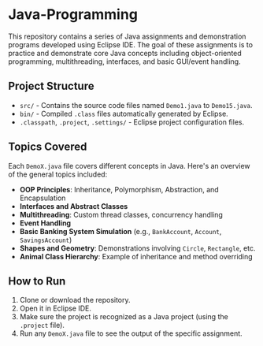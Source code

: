# Java-Programming
This repository contains a series of Java assignments and demonstration programs developed using Eclipse IDE. The goal of these assignments is to practice and demonstrate core Java concepts including object-oriented programming, multithreading, interfaces, and basic GUI/event handling.

## Project Structure

- `src/` - Contains the source code files named `Demo1.java` to `Demo15.java`.
- `bin/` - Compiled `.class` files automatically generated by Eclipse.
- `.classpath`, `.project`, `.settings/` - Eclipse project configuration files.

## Topics Covered

Each `DemoX.java` file covers different concepts in Java. Here's an overview of the general topics included:

- **OOP Principles**: Inheritance, Polymorphism, Abstraction, and Encapsulation
- **Interfaces and Abstract Classes**
- **Multithreading**: Custom thread classes, concurrency handling
- **Event Handling**
- **Basic Banking System Simulation** (e.g., `BankAccount`, `Account`, `SavingsAccount`)
- **Shapes and Geometry**: Demonstrations involving `Circle`, `Rectangle`, etc.
- **Animal Class Hierarchy**: Example of inheritance and method overriding

## How to Run

1. Clone or download the repository.
2. Open it in Eclipse IDE.
3. Make sure the project is recognized as a Java project (using the `.project` file).
4. Run any `DemoX.java` file to see the output of the specific assignment.

